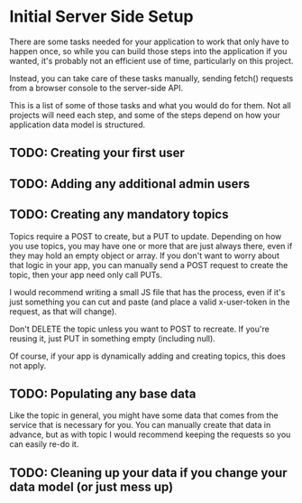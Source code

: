 # Initial Server Side Setup

There are some tasks needed for your application to work that only have to happen once, so while you can build those steps into the application if you wanted, it's probably not an efficient use of time, particularly on this project. 

Instead, you can take care of these tasks manually, sending fetch() requests from a browser console to the server-side API.  

This is a list of some of those tasks and what you would do for them.  Not all projects will need each step, and some of the steps depend on how your application data model is structured.

## TODO: Creating your first user
## TODO: Adding any additional admin users
## TODO: Creating any mandatory topics

Topics require a POST to create, but a PUT to update.  Depending on how you use topics, you may have one or more that are just always there, even if they may hold an empty object or array.  If you don't want to worry about that logic in your app, you can manually send a POST request to create the topic, then your app need only call PUTs.

I would recommend writing a small JS file that has the process, even if it's just something you can cut and paste (and place a valid x-user-token in the request, as that will change).  

Don't DELETE the topic unless you want to POST to recreate.  If you're reusing it, just PUT in something empty (including null).

Of course, if your app is dynamically adding and creating topics, this does not apply.

## TODO: Populating any base data

Like the topic in general, you might have some data that comes from the service that is necessary for you.  You can manually create that data in advance, but as with topic I would recommend keeping the requests so you can easily re-do it.

## TODO: Cleaning up your data if you change your data model (or just mess up)


